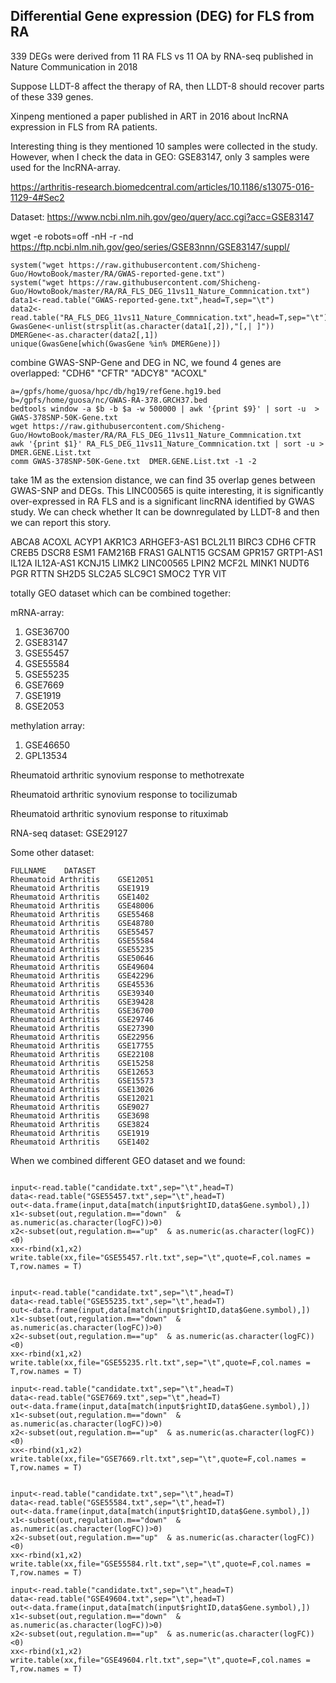 
## Differential Gene expression (DEG) for FLS from RA 

339 DEGs were derived from 11 RA FLS vs 11 OA by RNA-seq published in Nature Communication in 2018

Suppose LLDT-8 affect the therapy of RA, then LLDT-8 should recover parts of these 339 genes. 

Xinpeng mentioned a paper published in ART in 2016 about lncRNA expression in FLS from RA patients. 

Interesting thing is they mentioned 10 samples were collected in the study. However, when I check the data in GEO: GSE83147, only 3 samples were used for the lncRNA-array. 

https://arthritis-research.biomedcentral.com/articles/10.1186/s13075-016-1129-4#Sec2

Dataset: https://www.ncbi.nlm.nih.gov/geo/query/acc.cgi?acc=GSE83147

wget -e robots=off -nH -r -nd https://ftp.ncbi.nlm.nih.gov/geo/series/GSE83nnn/GSE83147/suppl/


```
system("wget https://raw.githubusercontent.com/Shicheng-Guo/HowtoBook/master/RA/GWAS-reported-gene.txt")
system("wget https://raw.githubusercontent.com/Shicheng-Guo/HowtoBook/master/RA/RA_FLS_DEG_11vs11_Nature_Commnication.txt")
data1<-read.table("GWAS-reported-gene.txt",head=T,sep="\t")
data2<-read.table("RA_FLS_DEG_11vs11_Nature_Commnication.txt",head=T,sep="\t")
GwasGene<-unlist(strsplit(as.character(data1[,2]),"[,| ]"))
DMERGene<-as.character(data2[,1])
unique(GwasGene[which(GwasGene %in% DMERGene)])
```
combine GWAS-SNP-Gene and DEG in NC, we found 4 genes are overlapped: "CDH6"  "CFTR"  "ADCY8" "ACOXL"


```
a=/gpfs/home/guosa/hpc/db/hg19/refGene.hg19.bed
b=/gpfs/home/guosa/nc/GWAS-RA-378.GRCH37.bed
bedtools window -a $b -b $a -w 500000 | awk '{print $9}' | sort -u  >  GWAS-378SNP-50K-Gene.txt
wget https://raw.githubusercontent.com/Shicheng-Guo/HowtoBook/master/RA/RA_FLS_DEG_11vs11_Nature_Commnication.txt
awk '{print $1}' RA_FLS_DEG_11vs11_Nature_Commnication.txt | sort -u > DMER.GENE.List.txt
comm GWAS-378SNP-50K-Gene.txt  DMER.GENE.List.txt -1 -2
```
take 1M as the extension distance, we can find 35 overlap genes between GWAS-SNP and DEGs. This LINC00565 is quite interesting, it is significantly over-expressed in RA FLS and is a significant lincRNA identified by GWAS study.  We can check whether It can be downregulated by LLDT-8 and then we can report this story. 

ABCA8
ACOXL
ACYP1
AKR1C3
ARHGEF3-AS1
BCL2L11
BIRC3
CDH6
CFTR
CREB5
DSCR8
ESM1
FAM216B
FRAS1
GALNT15
GCSAM
GPR157
GRTP1-AS1
IL12A
IL12A-AS1
KCNJ15
LIMK2
LINC00565
LPIN2
MCF2L
MINK1
NUDT6
PGR
RTTN
SH2D5
SLC2A5
SLC9C1
SMOC2
TYR
VIT



totally GEO dataset which can be combined together:

mRNA-array:
1. GSE36700
2. GSE83147
3. GSE55457
4. GSE55584
5. GSE55235	
6. GSE7669
7. GSE1919
8. GSE2053

methylation array:
1. GSE46650
2. GPL13534

Rheumatoid arthritic synovium response to methotrexate

Rheumatoid arthritic synovium response to tocilizumab

Rheumatoid arthritic synovium response to rituximab

RNA-seq dataset: GSE29127



Some other dataset:
```
FULLNAME	DATASET
Rheumatoid Arthritis	GSE12051
Rheumatoid Arthritis	GSE1919
Rheumatoid Arthritis	GSE1402
Rheumatoid Arthritis	GSE48006
Rheumatoid Arthritis	GSE55468
Rheumatoid Arthritis	GSE48780
Rheumatoid Arthritis	GSE55457
Rheumatoid Arthritis	GSE55584
Rheumatoid Arthritis	GSE55235
Rheumatoid Arthritis	GSE50646
Rheumatoid Arthritis	GSE49604
Rheumatoid Arthritis	GSE42296
Rheumatoid Arthritis	GSE45536
Rheumatoid Arthritis	GSE39340
Rheumatoid Arthritis	GSE39428
Rheumatoid Arthritis	GSE36700
Rheumatoid Arthritis	GSE29746
Rheumatoid Arthritis	GSE27390
Rheumatoid Arthritis	GSE22956
Rheumatoid Arthritis	GSE17755
Rheumatoid Arthritis	GSE22108
Rheumatoid Arthritis	GSE15258
Rheumatoid Arthritis	GSE12653
Rheumatoid Arthritis	GSE15573
Rheumatoid Arthritis	GSE13026
Rheumatoid Arthritis	GSE12021
Rheumatoid Arthritis	GSE9027
Rheumatoid Arthritis	GSE3698
Rheumatoid Arthritis	GSE3824
Rheumatoid Arthritis	GSE1919
Rheumatoid Arthritis	GSE1402
```
When we combined different GEO dataset and we found: 
```

input<-read.table("candidate.txt",sep="\t",head=T)
data<-read.table("GSE55457.txt",sep="\t",head=T)
out<-data.frame(input,data[match(input$rightID,data$Gene.symbol),])
x1<-subset(out,regulation.m=="down"  & as.numeric(as.character(logFC))>0)
x2<-subset(out,regulation.m=="up"  & as.numeric(as.character(logFC))<0)
xx<-rbind(x1,x2)
write.table(xx,file="GSE55457.rlt.txt",sep="\t",quote=F,col.names = T,row.names = T)


input<-read.table("candidate.txt",sep="\t",head=T)
data<-read.table("GSE55235.txt",sep="\t",head=T)
out<-data.frame(input,data[match(input$rightID,data$Gene.symbol),])
x1<-subset(out,regulation.m=="down"  & as.numeric(as.character(logFC))>0)
x2<-subset(out,regulation.m=="up"  & as.numeric(as.character(logFC))<0)
xx<-rbind(x1,x2)
write.table(xx,file="GSE55235.rlt.txt",sep="\t",quote=F,col.names = T,row.names = T)

input<-read.table("candidate.txt",sep="\t",head=T)
data<-read.table("GSE7669.txt",sep="\t",head=T)
out<-data.frame(input,data[match(input$rightID,data$Gene.symbol),])
x1<-subset(out,regulation.m=="down"  & as.numeric(as.character(logFC))>0)
x2<-subset(out,regulation.m=="up"  & as.numeric(as.character(logFC))<0)
xx<-rbind(x1,x2)
write.table(xx,file="GSE7669.rlt.txt",sep="\t",quote=F,col.names = T,row.names = T)


input<-read.table("candidate.txt",sep="\t",head=T)
data<-read.table("GSE55584.txt",sep="\t",head=T)
out<-data.frame(input,data[match(input$rightID,data$Gene.symbol),])
x1<-subset(out,regulation.m=="down"  & as.numeric(as.character(logFC))>0)
x2<-subset(out,regulation.m=="up"  & as.numeric(as.character(logFC))<0)
xx<-rbind(x1,x2)
write.table(xx,file="GSE55584.rlt.txt",sep="\t",quote=F,col.names = T,row.names = T)

input<-read.table("candidate.txt",sep="\t",head=T)
data<-read.table("GSE49604.txt",sep="\t",head=T)
out<-data.frame(input,data[match(input$rightID,data$Gene.symbol),])
x1<-subset(out,regulation.m=="down"  & as.numeric(as.character(logFC))>0)
x2<-subset(out,regulation.m=="up"  & as.numeric(as.character(logFC))<0)
xx<-rbind(x1,x2)
write.table(xx,file="GSE49604.rlt.txt",sep="\t",quote=F,col.names = T,row.names = T)
```




